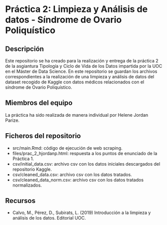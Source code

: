 # Práctica 2: Limpieza y Análisis de datos - Síndrome de Ovario Poliquístico

## Descripción
Este repositorio se ha creado para la realización y entrega de la práctica 2 de la asgiantura Tipología y Ciclo de Vida de los Datos impartida por la UOC en el Máster de Data Science. En este repositorio se guardan los archivos correspondientes a la realización de una limpieza y análisis de datos del dataset recogido de Kaggle con datos médicos relacionados con el síndrome de Ovario Poliquístico.

## Miembros del equipo
La práctica ha sido realizada de manera individual por Helene Jordan Parize.

## Ficheros del repositorio
- src/main.Rmd: código de ejecución de web scraping.
- files/prac_2_hjordanp.html: respuesta a los puntos de enunciado de la Práctica 1.
- csv/initial_data.csv: archivo csv con los datos iniciales descargados del repositorio Kaggle. 
- csv/cleaned_data.csv: archivo csv con los datos tratados.
- csv/cleaned_data_norm.csv: archivo csv con los datos tratados normalizados.

## Recursos
- Calvo, M., Pérez, D., Subirats, L. (2019) Introducción a la limpieza y análisis de los datos. Editorial UOC.
